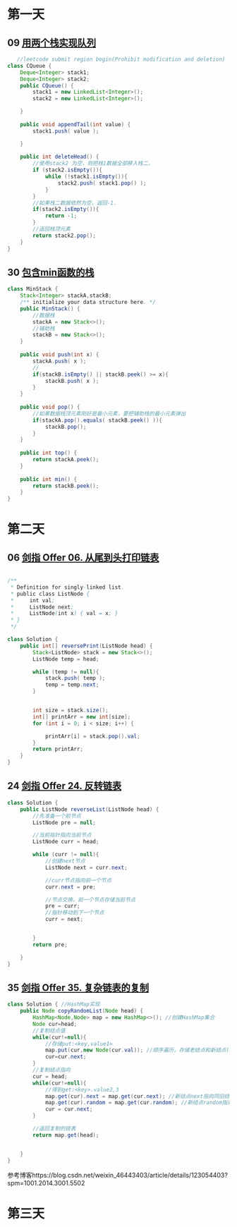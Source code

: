 

# 第一天

## 09 [用两个栈实现队列](https://leetcode-cn.com/problems/yong-liang-ge-zhan-shi-xian-dui-lie-lcof/)



```java
   //leetcode submit region begin(Prohibit modification and deletion)
class CQueue {
    Deque<Integer> stack1;
    Deque<Integer> stack2;
    public CQueue() {
        stack1 = new LinkedList<Integer>();
        stack2 = new LinkedList<Integer>();

    }
    
    public void appendTail(int value) {
        stack1.push( value );

    }
    
    public int deleteHead() {
        //使用stack2 为空，则把栈1数据全部移入栈二，
        if (stack2.isEmpty()){
            while (!stack1.isEmpty()){
                stack2.push( stack1.pop() );
            }
        }
        //如果栈二数据依然为空，返回-1.
        if(stack2.isEmpty()){
            return -1;
        }
        //返回栈顶元素
        return stack2.pop();
    }
}
```

## 30 [包含min函数的栈](https://leetcode-cn.com/problems/bao-han-minhan-shu-de-zhan-lcof/)

```java
class MinStack {
    Stack<Integer> stackA,stackB;
    /** initialize your data structure here. */
    public MinStack() {
        //数据栈
        stackA = new Stack<>();
        //辅助栈
        stackB = new Stack<>();
    }
    
    public void push(int x) {
        stackA.push( x );
        //
        if(stackB.isEmpty() || stackB.peek() >= x){
            stackB.push( x );
        }
    }
    
    public void pop() {
        //如果数据栈顶元素刚好是最小元素，要把辅助栈的最小元素弹出
        if(stackA.pop().equals( stackB.peek() )){
            stackB.pop();
        }
    }
    
    public int top() {
        return stackA.peek();
    }
    
    public int min() {
        return stackB.peek();
    }
}
```



# 第二天

## 06 [剑指 Offer 06. 从尾到头打印链表](https://leetcode-cn.com/problems/cong-wei-dao-tou-da-yin-lian-biao-lcof/)

```java
 
/**
 * Definition for singly-linked list.
 * public class ListNode {
 *     int val;
 *     ListNode next;
 *     ListNode(int x) { val = x; }
 * }
 */

class Solution {
    public int[] reversePrint(ListNode head) {
        Stack<ListNode> stack = new Stack<>();
        ListNode temp = head;

        while (temp != null){
            stack.push( temp );
            temp = temp.next;
        }


        int size = stack.size();
        int[] printArr = new int[size];
        for (int i = 0; i < size; i++) {

            printArr[i] = stack.pop().val;
        }
        return printArr;
    }
}

```



## 24 [剑指 Offer 24. 反转链表](https://leetcode-cn.com/problems/fan-zhuan-lian-biao-lcof/)

```java
class Solution {
    public ListNode reverseList(ListNode head) {
        //先准备一个前节点
        ListNode pre = null;

        //当前指针指向当前节点
        ListNode curr = head;

        while (curr != null){
            //创建next节点
            ListNode next = curr.next;

            //curr节点指向前一个节点
            curr.next = pre;

            //节点交换，前一个节点存储当前节点
            pre = curr;
            //指针移动到下一个节点
            curr = next;


        }
        return pre;

    }
}
```



## 35 [剑指 Offer 35. 复杂链表的复制](https://leetcode-cn.com/problems/fu-za-lian-biao-de-fu-zhi-lcof/)

```java
class Solution { //HashMap实现
    public Node copyRandomList(Node head) {
        HashMap<Node,Node> map = new HashMap<>(); //创建HashMap集合
        Node cur=head;
        //复制结点值
        while(cur!=null){
            //存储put:<key,value1>
            map.put(cur,new Node(cur.val)); //顺序遍历，存储老结点和新结点(先存储新创建的结点值)
            cur=cur.next;
        }
        //复制结点指向
        cur = head;
        while(cur!=null){
            //得到get:<key>.value2,3
            map.get(cur).next = map.get(cur.next); //新结点next指向同旧结点的next指向
            map.get(cur).random = map.get(cur.random); //新结点random指向同旧结点的random指向
            cur = cur.next;
        }

        //返回复制的链表
        return map.get(head);


    }
}
```

参考博客https://blog.csdn.net/weixin_46443403/article/details/123054403?spm=1001.2014.3001.5502

# 第三天

